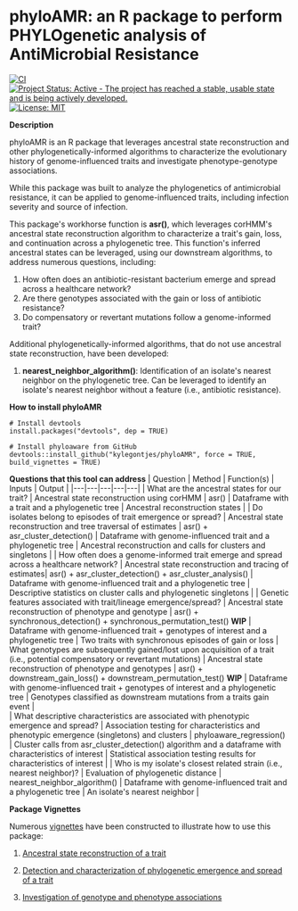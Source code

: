 # phyloAMR: an R package to perform PHYLOgenetic analysis of AntiMicrobial Resistance 

[![CI](https://github.com/kylegontjes/phyloAMR/actions/workflows/ci.yml/badge.svg)](https://github.com/kylegontjes/phyloAMR/actions/workflows/ci.yml) 
[![Project Status: Active - The project has reached a stable, usable state and is being actively developed.](https://www.repostatus.org/badges/latest/active.svg)](https://www.repostatus.org/#active)
[![License: MIT](https://img.shields.io/badge/license-MIT-blue.svg)](https://cran.r-project.org/web/licenses/MIT)

**Description**

phyloAMR is an R package that leverages ancestral state reconstruction and other phylogenetically-informed algorithms to characterize the evolutionary history of genome-influenced traits and investigate phenotype-genotype associations. 

While this package was built to analyze the phylogenetics of antimicrobial resistance, it can be applied to genome-influenced traits, including infection severity and source of infection.

This package's workhorse function is **asr()**, which leverages corHMM's ancestral state reconstruction algorithm to characterize a trait's gain, loss, and continuation across a phylogenetic tree. This function's inferred ancestral states can be leveraged, using our downstream algorithms, to address numerous questions, including: 
1. How often does an antibiotic-resistant bacterium emerge and spread across a healthcare network?
2. Are there genotypes associated with the gain or loss of antibiotic resistance?  
3. Do compensatory or revertant mutations follow a genome-informed trait? 

Additional phylogenetically-informed algorithms, that do not use ancestral state reconstruction, have been developed:
1. **nearest_neighbor_algorithm()**: Identification of an isolate's nearest neighbor on the phylogenetic tree. Can be leveraged to identify an isolate's nearest neighbor without a feature (i.e., antibiotic resistance).  

**How to install phyloAMR**

```
# Install devtools
install.packages("devtools", dep = TRUE)

# Install phyloaware from GitHub
devtools::install_github("kylegontjes/phyloAMR", force = TRUE, build_vignettes = TRUE)
```

**Questions that this tool can address**
| Question | Method | Function(s) | Inputs | Output |
|---|---|---|---|---|
| What are the ancestral states for our trait? | Ancestral state reconstruction using corHMM | asr() | Dataframe with a trait and a phylogenetic tree | Ancestral reconstruction states | 
| Do isolates belong to episodes of trait emergence or spread? | Ancestral state reconstruction and tree traversal of estimates | asr() + asr_cluster_detection() | Dataframe with genome-influenced trait and a phylogenetic tree | Ancestral reconstruction and calls for clusters and singletons | 
| How often does a genome-informed trait emerge and spread across a healthcare network? | Ancestral state reconstruction and tracing of estimates| asr() + asr_cluster_detection() + asr_cluster_analysis() | Dataframe with genome-influenced trait and a phylogenetic tree | Descriptive statistics on cluster calls and phylogenetic singletons | 
| Genetic features associated with trait/lineage emergence/spread? | Ancestral state reconstruction of phenotype and genotype | asr() + synchronous_detection() + synchronous_permutation_test()  **WIP** | Dataframe with genome-influenced trait + genotypes of interest and a phylogenetic tree | Two traits with synchronous episodes of gain or loss 
| What genotypes are subsequently gained/lost upon acquisition of a trait (i.e., potential compensatory or revertant mutations) | Ancestral state reconstruction of phenotype and genotypes | asr() + downstream_gain_loss()  + downstream_permutation_test()  **WIP** | Dataframe with genome-influenced trait + genotypes of interest and a phylogenetic tree | Genotypes classified as downstream mutations from a traits gain event |  
| What descriptive characteristics are associated with phenotypic emergence and spread? | Association testing for characteristics and phenotypic emergence (singletons) and clusters | phyloaware_regression() | Cluster calls from asr_cluster_detection() algorithm and a dataframe with characteristics of interest | Statistical association testing results for characteristics of interest | 
| Who is my isolate's closest related strain (i.e., nearest neighbor)? | Evaluation of phylogenetic distance | nearest_neighbor_algorithm() | Dataframe with genome-influenced trait and a phylogenetic tree | An isolate's nearest neighbor |  

**Package Vignettes**

Numerous [vignettes](https://github.com/kylegontjes/phyloaware/tree/master/vignettes) have been constructed to illustrate how to use this package:

1. [Ancestral state reconstruction of a trait](https://github.com/kylegontjes/phyloAMR/blob/master/vignettes/ancestral_state_reconstruction_of_a_trait.Rmd)

2. [Detection and characterization of phylogenetic emergence and spread of a trait](https://github.com/kylegontjes/phyloAMR/blob/master/vignettes/ancestral_state_reconstruction_cluster_detection.Rmd) 

3. [Investigation of genotype and phenotype associations](https://github.com/kylegontjes/phyloAMR/blob/master/vignettes/ancestral_state_reconstruction_phenotype_genotype_investigations.Rmd)
